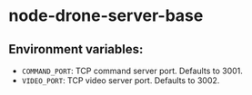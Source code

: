 # node-drone-server-base

## Environment variables:

* `COMMAND_PORT`: TCP command server port. Defaults to 3001.
* `VIDEO_PORT`: TCP video server port. Defaults to 3002.